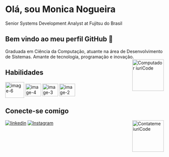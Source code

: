 #  Olá, sou Monica Nogueira

Senior Systems Development Analyst at Fujitsu do Brasil

## Bem vindo ao meu perfil GitHub 👋
Graduada em Ciência da Computação, atuante na área de Desenvolvimento de Sistemas.
Amante de tecnologia, programação e inovação. 
<img src="https://github.com/monikerajava/monikerajava/assets/63762364/010e6f4b-4740-4648-b1f6-3729678730c4" min-width="100px" max-width="100px" width="100px" align="right" alt="Computador iuriCode">

## Habilidades
<div style="display: inline_block">
  <img align="center" alt="image-6" height="50" width="60" src="https://github.com/monikerajava/monikerajava/assets/63762364/f52ebc00-3df8-48c3-b279-31d3a09bd6e4">
  <img align="center" alt="image-4" height="40" width="50" src="https://github.com/monikerajava/monikerajava/assets/63762364/f09f5a4b-a3db-4bf7-80f5-c1fb68a601b5">
  <img align="center" alt="image-3" height="40" width="50" src="https://github.com/monikerajava/monikerajava/assets/63762364/c3857783-2c94-4b16-ac95-50920638212d">
  <img align="center" alt="image-2" height="40" width="50" src="https://github.com/monikerajava/monikerajava/assets/63762364/efa84e5b-0908-4885-8bbb-c09bb57b103c">
</div>

## Conecte-se comigo
[![linkedin](https://img.shields.io/badge/linkedin-0A66C2?style=for-the-badge&logo=linkedin&logoColor)](https://www.linkedin.com/in/monica-domingos-nogueira)
[![Instagram](https://img.shields.io/badge/Instagram-000?style=for-the-badge&logo=instagram)](https://www.instagram.com/monikera/)
<img src="https://github.com/monikerajava/monikerajava/assets/63762364/5f9f8a4d-c82d-4cc2-b8c1-2860f22d4c17" min-width="100px" max-width="100px" width="100px" align="right" alt="Contateme iuriCode">
